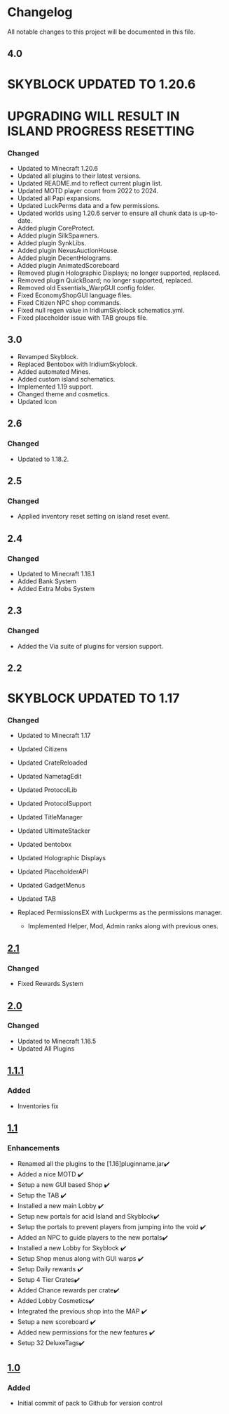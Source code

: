# Changelog
All notable changes to this project will be documented in this file.
## 4.0

# SKYBLOCK UPDATED TO 1.20.6
# UPGRADING WILL RESULT IN ISLAND PROGRESS RESETTING

### Changed
- Updated to Minecraft 1.20.6
- Updated all plugins to their latest versions.
- Updated README.md to reflect current plugin list.
- Updated MOTD player count from 2022 to 2024.
- Updated all Papi expansions.
- Updated LuckPerms data and a few permissions.
- Updated worlds using 1.20.6 server to ensure all chunk data is up-to-date.
- Added plugin CoreProtect.
- Added plugin SilkSpawners.
- Added plugin SynkLibs.
- Added plugin NexusAuctionHouse.
- Added plugin DecentHolograms.
- Added plugin AnimatedScoreboard
- Removed plugin Holographic Displays; no longer supported, replaced.
- Removed plugin QuickBoard; no longer supported, replaced.
- Removed old Essentials_WarpGUI config folder.
- Fixed EconomyShopGUI language files.
- Fixed Citizen NPC shop commands.
- Fixed null regen value in IridiumSkyblock schematics.yml.
- Fixed placeholder issue with TAB groups file.

## 3.0

- Revamped Skyblock.
- Replaced Bentobox with IridiumSkyblock.
- Added automated Mines.
- Added custom island schematics.
- Implemented 1.19 support.
- Changed theme and cosmetics.
- Updated Icon

## 2.6

### Changed
- Updated to 1.18.2.

## 2.5

### Changed
- Applied inventory reset setting on island reset event.

## 2.4

### Changed
- Updated to Minecraft 1.18.1
- Added Bank System
- Added Extra Mobs System

## 2.3

### Changed
- Added the Via suite of plugins for version support.

## 2.2

# SKYBLOCK UPDATED TO 1.17

### Changed
- Updated to Minecraft 1.17
- Updated Citizens
- Updated CrateReloaded
- Updated NametagEdit
- Updated ProtocolLib
- Updated ProtocolSupport
- Updated TitleManager
- Updated UltimateStacker
- Updated bentobox
- Updated Holographic Displays
- Updated PlaceholderAPI
- Updated GadgetMenus
- Updated TAB
- Replaced PermissionsEX with Luckperms as the permissions manager.

  - Implemented Helper, Mod, Admin ranks along with previous ones.


## [2.1]

### Changed
- Fixed Rewards System

## [2.0]

### Changed
- Updated to Minecraft 1.16.5
- Updated All Plugins

## [1.1.1]

### Added
- Inventories fix

## [1.1]

### Enhancements
- Renamed all the plugins to the [1.16]pluginname.jar✔️
- Added a nice MOTD ✔️
- Setup a new GUI based Shop ✔️
- Setup the TAB ✔️
- Installed a new main Lobby ✔️
- Setup new portals for acid Island and Skyblock✔️
- Setup the portals to prevent players from jumping into the void ✔️
- Added an NPC to guide players to the new portals️✔️
- Installed a new Lobby for Skyblock ✔️
- Setup Shop menus along with GUI warps ✔️
- Setup Daily rewards ✔️
- Setup 4 Tier Crates✔️
- Added Chance rewards per crate✔️
- Added Lobby Cosmetics️✔️
- Integrated the previous shop into the MAP ✔️
- Setup a new scoreboard ✔️
- Added new permissions for the new features ✔️
- Setup 32 DeluxeTags✔️

## [1.0]

### Added
- Initial commit of pack to Github for version control

[4.0]: https://github.com/apexhosting/KitPVP/releases/tag/4.0
[3.0]: https://github.com/apexhosting/KitPVP/releases/tag/3.0
[2.6]: https://github.com/apexhosting/KitPVP/releases/tag/2.6
[2.5]: https://github.com/apexhosting/KitPVP/releases/tag/2.5
[2.4]: https://github.com/apexhosting/KitPVP/releases/tag/2.4
[2.3]: https://github.com/apexhosting/KitPVP/releases/tag/2.3
[2.2]: https://github.com/apexhosting/KitPVP/releases/tag/2.2
[2.1]: https://github.com/apexhosting/KitPVP/releases/tag/2.1
[2.0]: https://github.com/apexhosting/KitPVP/releases/tag/2.0
[1.1.1]: https://github.com/apexhosting/KitPVP/releases/tag/1.1.1
[1.1]: https://github.com/apexhosting/KitPVP/releases/tag/1.1
[1.0]: https://github.com/apexhosting/KitPVP/releases/tag/1.0